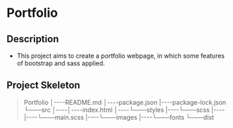 # Portfolio

## Description

- This project aims to create a portfolio webpage, in which some features of bootstrap and sass applied.

## Project Skeleton

> Portfolio
> │----README.md
> │----package.json
> |----package-lock.json
> └───src
> │----│----index.html
> │----└───styles
> |----└───scss
> |----|----└───main.scss
> |----└───images
> |----└───fonts
> └───dist

